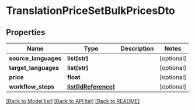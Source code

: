 # TranslationPriceSetBulkPricesDto

## Properties
Name | Type | Description | Notes
------------ | ------------- | ------------- | -------------
**source_languages** | **list[str]** |  | [optional] 
**target_languages** | **list[str]** |  | [optional] 
**price** | **float** |  | [optional] 
**workflow_steps** | [**list[IdReference]**](IdReference.md) |  | [optional] 

[[Back to Model list]](../README.md#documentation-for-models) [[Back to API list]](../README.md#documentation-for-api-endpoints) [[Back to README]](../README.md)


